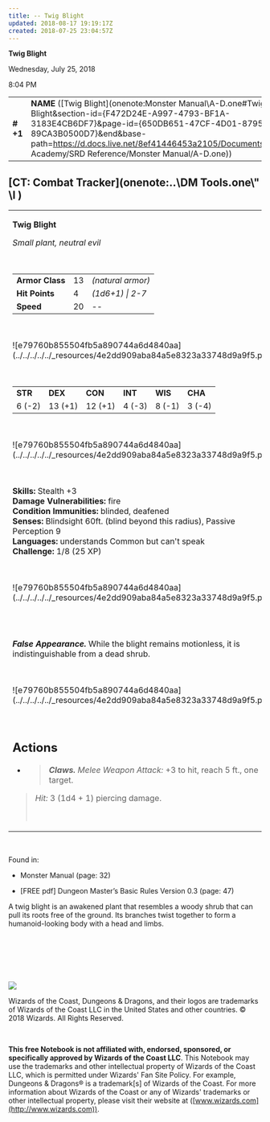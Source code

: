 ```yaml
---
title: -- Twig Blight
updated: 2018-08-17 19:19:17Z
created: 2018-07-25 23:04:57Z
---
```


**Twig Blight**

Wednesday, July 25, 2018

8:04 PM

|           |                                                                                                                                                                                                                                                                                                |        |       |       |     |       |       |
|-----------|------------------------------------------------------------------------------------------------------------------------------------------------------------------------------------------------------------------------------------------------------------------------------------------------|--------|-------|-------|-----|-------|-------|
| **\# +1** | **NAME** ([Twig Blight](onenote:Monster Manual\\A-D.one#Twig Blight&section-id={F472D24E-A997-4793-BF1A-3183E4CB6DF7}&page-id={650DB651-47CF-4D01-8795-89CA3B0500D7}&end&base-path=https://d.docs.live.net/8ef41446453a2105/Documents/Adventure Academy/SRD Reference/Monster Manual/A-D.one)) | **13** | **4** | **4** | \-  | Notes | 25 XP |

## [CT: Combat Tracker](onenote:..\\DM Tools.one\\" \l )

<table><tbody><tr class="odd"><td><p><strong>Twig Blight</strong></p><p><em>Small plant, neutral evil</em></p><p> </p><table><tbody><tr class="odd"><td><strong>Armor Class</strong></td><td>13</td><td><em>(natural armor)</em></td></tr><tr class="even"><td><strong>Hit Points</strong></td><td>4</td><td><em>(1d6+1) | 2-7</em></td></tr><tr class="odd"><td><strong>Speed</strong></td><td>20</td><td>--</td></tr></tbody></table><p> </p><p>![e79760b855504fb5a890744a6d4840aa](../../../../../_resources/4e2dd909aba84a5e8323a33748d9a9f5.png)</p><p> </p><table><tbody><tr class="odd"><td><strong>STR</strong></td><td><strong>DEX</strong></td><td><strong>CON</strong></td><td><strong>INT</strong></td><td><strong>WIS</strong></td><td><strong>CHA</strong></td></tr><tr class="even"><td>6 (-2)</td><td>13 (+1)</td><td>12 (+1)</td><td>4 (-3)</td><td>8 (-1)</td><td>3 (-4)</td></tr></tbody></table><p> </p><p>![e79760b855504fb5a890744a6d4840aa](../../../../../_resources/4e2dd909aba84a5e8323a33748d9a9f5.png)</p><p> </p><p><strong>Skills:</strong> Stealth +3<em><br />
</em><strong>Damage Vulnerabilities:</strong> fire<em><br />
</em><strong>Condition Immunities:</strong> blinded, deafened<em><br />
</em><strong>Senses:</strong> Blindsight 60ft. (blind beyond this radius), Passive Perception 9<br />
<strong>Languages:</strong> understands Common but can't speak<br />
<strong>Challenge:</strong> 1/8 (25 XP)</p><p> </p><p>![e79760b855504fb5a890744a6d4840aa](../../../../../_resources/4e2dd909aba84a5e8323a33748d9a9f5.png)</p><p> </p><p><em><strong><br />
False Appearance.</strong></em> While the blight remains motionless, it is indistinguishable from a dead shrub.</p><p> </p><p>![e79760b855504fb5a890744a6d4840aa](../../../../../_resources/4e2dd909aba84a5e8323a33748d9a9f5.png)</p><p> </p><h2 id="actions"><strong>Actions</strong></h2><ul><li><blockquote><p><em><strong>Claws.</strong> Melee Weapon Attack:</em> +3 to hit, reach 5 ft., one target.</p></blockquote></li></ul><blockquote><p><em>Hit:</em> 3 (1d4 + 1) piercing damage.</p><p> </p></blockquote></td></tr></tbody></table>

 

Found in:

-   Monster Manual (page: 32)

-   \[FREE pdf\] Dungeon Master’s Basic Rules Version 0.3 (page: 47)

A twig blight is an awakened plant that resembles a woody shrub that can pull its roots free of the ground. Its branches twist together to form a humanoid-looking body with a head and limbs.

 

 

 

![](tmp\media\image2.png)

Wizards of the Coast, Dungeons & Dragons, and their logos are trademarks of Wizards of the Coast LLC in the United States and other countries. © 2018 Wizards. All Rights Reserved.

 

**This free Notebook is not affiliated with, endorsed, sponsored, or specifically approved by Wizards of the Coast LLC**. This Notebook may use the trademarks and other intellectual property of Wizards of the Coast LLC, which is permitted under Wizards' Fan Site Policy. For example, Dungeons & Dragons® is a trademark\[s\] of Wizards of the Coast. For more information about Wizards of the Coast or any of Wizards' trademarks or other intellectual property, please visit their website at ([www.wizards.com](http://www.wizards.com)).
